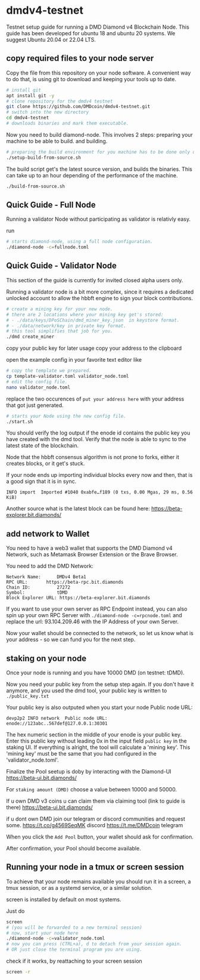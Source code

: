 # dmdv4-testnet
Testnet setup guide for running a DMD Diamond v4 Blockchain Node.
This guide has been developed for ubuntu 18 and ubuntu 20 systems.
We suggest Ubuntu 20.04 or 22.04 LTS.

## copy required files to your node server

Copy the file from this repository on your node software.
A convenient way to do that, is using git to download and keeping your tools up to date.

```bash
# install git
apt install git -y
# clone repository for the dmdv4 testnet
git clone https://github.com/DMDcoin/dmdv4-testnet.git
# switch into the new directory
cd dmdv4-testnet
# downloads binaries and mark them executable.
```

Now you need to build diamond-node.
This involves 2 steps:
preparing your machine to be able to build.
and building.

```bash
# preparing the build environment for you machine has to be done only once
./setup-build-from-source.sh
```

The build script get's the latest source version, and builds the binaries.
This can take up to an hour depending of the performance of the machine.

```bash
./build-from-source.sh
```

## Quick Guide - Full Node

Running a validator Node without participating as validator is relativly easy.

run 
```bash
# starts diamond-node, using a full node configuration.
./diamond-node -c=fullnode.toml
```


## Quick Guide - Validator Node

This section of the guide is currently for invited closed alpha users only.

Running a validator node is a bit more complex,
since it requires a dedicated unlocked account
to allow the hbbft engine to sign your block contributions.


```bash
# create a mining key for your new node.
# there are 2 locations where your mining key get's stored:
# - ./data/keys/DPoSChain/dmd_miner_key.json  in keystore format.
# - ./data/network/key in private key format.
# this tool simplifies that job for you.
./dmd create_miner
```


copy your public key for later usage
copy your address to the clipboard


open the example config in your favorite text editor like
```bash
# copy the template we prepared.
cp template-validator.toml validator_node.toml
# edit the config file.
nano validator_node.toml
```

replace the two occurences of `put your address here` with your address that got just generated.

```bash
# starts your Node using the new config file.
./start.sh
```

You should verify the log output if the enode id contains the public key you have created with the dmd tool.
Verify that the node is able to sync to the latest state of the blockchain.

Node that the hbbft consensus algorithm is not prone to forks,
either it creates blocks, or it get's stuck.

If your node ends up importing individual blocks every now and then,
that is a good sign that it is in sync.

```
INFO import  Imported #1040 0xabfe…f189 (0 txs, 0.00 Mgas, 29 ms, 0.56 KiB)
```

Another source what is the latest block can be found here: https://beta-explorer.bit.diamonds/


## add network to Wallet

You need to have a web3 wallet that supports the DMD Diamond v4 Network,
such as Metamask Browser Extension or the Brave Browser.

You need to add the DMD Network:
```
Network Name:      DMDv4 Beta1
RPC URL:       https://beta-rpc.bit.diamonds
Chain ID:          27272
Symbol:            tDMD
Block Explorer URL: https://beta-explorer.bit.diamonds
```

If you want to use your own server as RPC Endpoint instead, you can also spin up your own RPC Server with `./diamond-node -c=rpcnode.toml`
and replace the url: 93.104.209.46 with the IP Address of your own Server.

Now your wallet should be connected to the network,
so let us know what is your address - so we can fund you for the next step.
## staking on your node

Once your node is running and you have 10000  DMD (on testnet: tDMD).

Now you need your public key from the setup step again.
If you don't have it anymore, and you used the dmd tool, your public key is written to `./public_key.txt`

Your public key is also outputed when you start your node
Public node URL: 
```
devp2p2 INFO network  Public node URL: enode://123abc..567def@127.0.0.1:30301
```

The hex numeric section in the middle of your enode is your public key.
Enter this public key without leading 0x in the input field `public key` in the staking UI.
If everything is alright, the tool will calculate a 'mining key'.
This 'mining key' must be the same that you had configured in the 'validator_node.toml'.

Finalize the Pool seetup is doby by interacting with the Diamond-UI
https://beta-ui.bit.diamonds/

For `staking amount (DMD)` choose a value between 10000 and 50000.

If u own DMD v3 coins u can claim them via claiming tool (link to guide is there)
https://beta-ui.bit.diamonds/

if u dont own DMD join our telegram or discord communities and request some.
https://t.co/g4569SeqMK discord
https://t.me/DMDcoin telegram

When you click the `Add Pool` button, your wallet should ask for confirmation.

After confirmation, your Pool should become available.

## Running your node in a tmux or screen session

To achieve that your node remains available you should run it in a screen, a tmux session, or as a systemd service, or a similar solution.

screen is installed by default on most systems.

Just do 
```bash
screen
# (you will be forwarded to a new terminal session)
# now, start your node here
./diamond-node -c=validator_node.toml
# now you can press (CTRL+a), d to detach from your session again.
# OR just close the terminal program you are using.
```

check if it works, by reattaching to your screen session
```bash
screen -r
```


